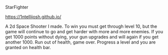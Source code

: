 StarFighter

https://1ntellijosh.github.io/

A 2d Space Shooter I made. To win you must get through level 10, but the game will continue to go and get harder with more and more enemies. If you get 1000 points without dying, your gun upgrades and will again if you get another 1000. Run out of health, game over. Progress a level and you are granted on health bar.
